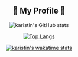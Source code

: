 

<div align="center">
  <h2>🌊 My Profile 🌊</h2>

![karistin's GitHub stats](https://github-readme-stats.vercel.app/api?username=karistin&show_icons=true&theme=dracula)

[![Top Langs](https://github-readme-stats.vercel.app/api/top-langs/?username=karistin&layout=compact)](https://github.com/karistin/github-readme-stats)

[![karistin's wakatime stats](https://github-readme-stats.vercel.app/api/wakatime?username=karistin&layout=compact&range=last_7_days)](https://github.com/karistin/github-readme-stats)

</div>
  

